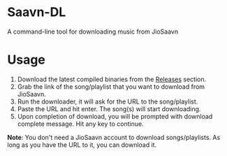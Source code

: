 # Saavn-DL

A command-line tool for downloading music from JioSaavn

# Usage

1. Download the latest compiled binaries from the [Releases](https://github.com/Rishikant181/Saavn-DL/releases) section.
2. Grab the link of the song/playlist that you want to download from JioSaavn.
3. Run the downloader, it will ask for the URL to the song/playlist.
4. Paste the URL and hit enter. The song(s) will start downloading.
5. Upon completion of download, you will be prompted with download complete message. Hit any key to continue.

**Note**: You don't need a JioSaavn account to download songs/playlists. As long as you have the URL to it, you can download it.
